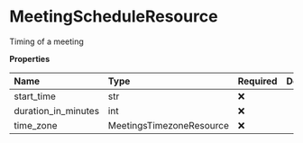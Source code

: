 # MeetingScheduleResource

Timing of a meeting

**Properties**

| Name                | Type                     | Required | Description |
| :------------------ | :----------------------- | :------- | :---------- |
| start_time          | str                      | ❌       |             |
| duration_in_minutes | int                      | ❌       |             |
| time_zone           | MeetingsTimezoneResource | ❌       |             |

<!-- This file was generated by liblab | https://liblab.com/ -->
